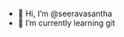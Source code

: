 - 👋 Hi, I’m @seeravasantha
- 🌱 I’m currently learning git

<!---
seeravasantha/seeravasantha is a ✨ special ✨ repository because its `README.md` (this file) appears on your GitHub profile.
You can click the Preview link to take a look at your changes.
--->
